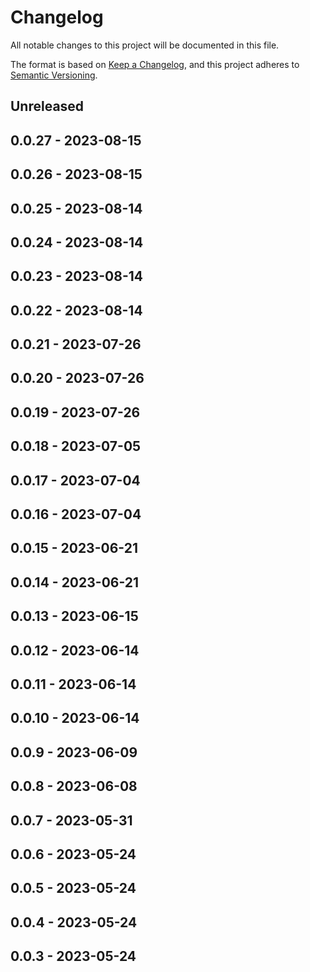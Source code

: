 # Changelog

All notable changes to this project will be documented in this file.

The format is based on [Keep a Changelog](https://keepachangelog.com/en/1.0.0/),
and this project adheres to [Semantic Versioning](https://semver.org/spec/v2.0.0.html).

## Unreleased

## 0.0.27 - 2023-08-15

## 0.0.26 - 2023-08-15

## 0.0.25 - 2023-08-14

## 0.0.24 - 2023-08-14

## 0.0.23 - 2023-08-14

## 0.0.22 - 2023-08-14

## 0.0.21 - 2023-07-26

## 0.0.20 - 2023-07-26

## 0.0.19 - 2023-07-26

## 0.0.18 - 2023-07-05

## 0.0.17 - 2023-07-04

## 0.0.16 - 2023-07-04

## 0.0.15 - 2023-06-21

## 0.0.14 - 2023-06-21

## 0.0.13 - 2023-06-15

## 0.0.12 - 2023-06-14

## 0.0.11 - 2023-06-14

## 0.0.10 - 2023-06-14

## 0.0.9 - 2023-06-09

## 0.0.8 - 2023-06-08

## 0.0.7 - 2023-05-31

## 0.0.6 - 2023-05-24

## 0.0.5 - 2023-05-24

## 0.0.4 - 2023-05-24

## 0.0.3 - 2023-05-24
